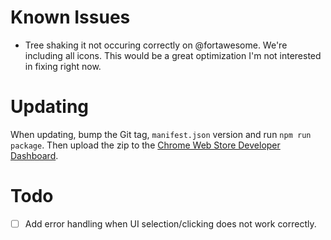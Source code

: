 # Known Issues

- Tree shaking it not occuring correctly on @fortawesome. We're including all icons. This would be a great optimization I'm not interested in fixing right now.

# Updating

When updating, bump the Git tag, `manifest.json` version and run `npm run package`. Then upload the zip to the [Chrome Web Store Developer Dashboard](https://chrome.google.com/webstore/devconsole/389ee976-6ace-4817-80ff-f860e391680a/cpcobiephkdkdgpkpfhcgbdokhcimcmi/edit).

# Todo

- [ ] Add error handling when UI selection/clicking does not work correctly.

